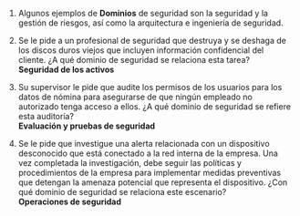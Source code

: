 
1. Algunos ejemplos de **Dominios** de seguridad son la seguridad y la gestión de riesgos, así como la arquitectura e ingeniería de seguridad.
    
2. Se le pide a un profesional de seguridad que destruya y se deshaga de los discos duros viejos que incluyen información confidencial del cliente. ¿A qué dominio de seguridad se relaciona esta tarea?  
    **Seguridad de los activos**
    
3. Su supervisor le pide que audite los permisos de los usuarios para los datos de nómina para asegurarse de que ningún empleado no autorizado tenga acceso a ellos. ¿A qué dominio de seguridad se refiere esta auditoría?  
    **Evaluación y pruebas de seguridad**
    
4. Se le pide que investigue una alerta relacionada con un dispositivo desconocido que está conectado a la red interna de la empresa. Una vez completada la investigación, debe seguir las políticas y procedimientos de la empresa para implementar medidas preventivas que detengan la amenaza potencial que representa el dispositivo. ¿Con qué dominio de seguridad se relaciona este escenario?  
    **Operaciones de seguridad**
    

